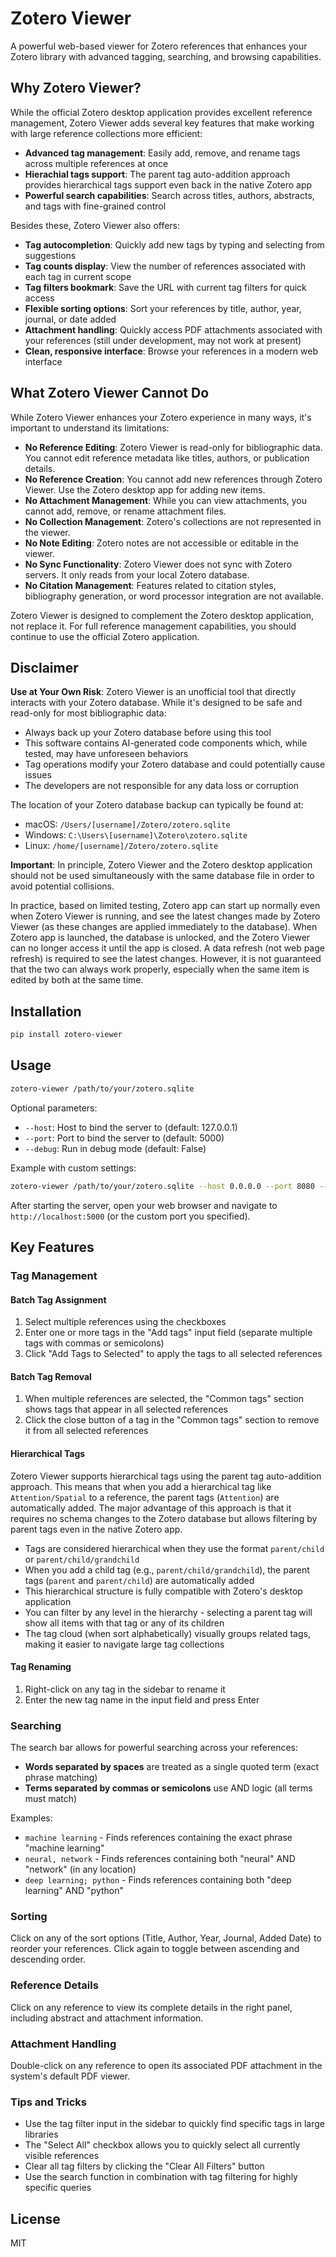 # Zotero Viewer

A powerful web-based viewer for Zotero references that enhances your Zotero library with advanced tagging, searching, and browsing capabilities.

## Why Zotero Viewer?

While the official Zotero desktop application provides excellent reference management, Zotero Viewer adds several key features that make working with large reference collections more efficient:

- **Advanced tag management**: Easily add, remove, and rename tags across multiple references at once
- **Hierachial tags support**: The parent tag auto-addition approach provides hierarchical tags support even back in the native Zotero app
- **Powerful search capabilities**: Search across titles, authors, abstracts, and tags with fine-grained control

Besides these, Zotero Viewer also offers:

- **Tag autocompletion**: Quickly add new tags by typing and selecting from suggestions
- **Tag counts display**: View the number of references associated with each tag in current scope
- **Tag filters bookmark**: Save the URL with current tag filters for quick access
- **Flexible sorting options**: Sort your references by title, author, year, journal, or date added
- **Attachment handling**: Quickly access PDF attachments associated with your references (still under development, may not work at present)
- **Clean, responsive interface**: Browse your references in a modern web interface

## What Zotero Viewer Cannot Do

While Zotero Viewer enhances your Zotero experience in many ways, it's important to understand its limitations:

- **No Reference Editing**: Zotero Viewer is read-only for bibliographic data. You cannot edit reference metadata like titles, authors, or publication details.
- **No Reference Creation**: You cannot add new references through Zotero Viewer. Use the Zotero desktop app for adding new items.
- **No Attachment Management**: While you can view attachments, you cannot add, remove, or rename attachment files.
- **No Collection Management**: Zotero's collections are not represented in the viewer.
- **No Note Editing**: Zotero notes are not accessible or editable in the viewer.
- **No Sync Functionality**: Zotero Viewer does not sync with Zotero servers. It only reads from your local Zotero database.
- **No Citation Management**: Features related to citation styles, bibliography generation, or word processor integration are not available.

Zotero Viewer is designed to complement the Zotero desktop application, not replace it. For full reference management capabilities, you should continue to use the official Zotero application.

## Disclaimer

**Use at Your Own Risk**: Zotero Viewer is an unofficial tool that directly interacts with your Zotero database. While it's designed to be safe and read-only for most bibliographic data:

- Always back up your Zotero database before using this tool
- This software contains AI-generated code components which, while tested, may have unforeseen behaviors
- Tag operations modify your Zotero database and could potentially cause issues
- The developers are not responsible for any data loss or corruption

The location of your Zotero database backup can typically be found at:
- macOS: `/Users/[username]/Zotero/zotero.sqlite`
- Windows: `C:\Users\[username]\Zotero\zotero.sqlite`
- Linux: `/home/[username]/Zotero/zotero.sqlite`

**Important**: In principle, Zotero Viewer and the Zotero desktop application should not be used simultaneously with the same database file in order to avoid potential collisions. 

In practice, based on limited testing, Zotero app can start up normally even when Zotero Viewer is running, and see the latest changes made by Zotero Viewer (as these changes are applied immediately to the database). When Zotero app is launched, the database is unlocked, and the Zotero Viewer can no longer access it until the app is closed. A data refresh (not web page refresh) is required to see the latest changes. However, it is not guaranteed that the two can always work properly, especially when the same item is edited by both at the same time.

## Installation

```bash
pip install zotero-viewer
```

## Usage

```bash
zotero-viewer /path/to/your/zotero.sqlite
```

Optional parameters:
- `--host`: Host to bind the server to (default: 127.0.0.1)
- `--port`: Port to bind the server to (default: 5000)
- `--debug`: Run in debug mode (default: False)

Example with custom settings:
```bash
zotero-viewer /path/to/your/zotero.sqlite --host 0.0.0.0 --port 8080 --debug
```

After starting the server, open your web browser and navigate to `http://localhost:5000` (or the custom port you specified).

## Key Features

### Tag Management

#### Batch Tag Assignment

1. Select multiple references using the checkboxes
2. Enter one or more tags in the "Add tags" input field (separate multiple tags with commas or semicolons)
3. Click "Add Tags to Selected" to apply the tags to all selected references

#### Batch Tag Removal

1. When multiple references are selected, the "Common tags" section shows tags that appear in all selected references
2. Click the close button of a tag in the "Common tags" section to remove it from all selected references

#### Hierarchical Tags

Zotero Viewer supports hierarchical tags using the parent tag auto-addition approach. This means that when you add a hierarchical tag like `Attention/Spatial` to a reference, the parent tags (`Attention`) are automatically added. The major advantage of this approach is that it requires no schema changes to the Zotero database but allows filtering by parent tags even in the native Zotero app.

- Tags are considered hierarchical when they use the format `parent/child` or `parent/child/grandchild`
- When you add a child tag (e.g., `parent/child/grandchild`), the parent tags (`parent` and `parent/child`) are automatically added
- This hierarchical structure is fully compatible with Zotero's desktop application
- You can filter by any level in the hierarchy - selecting a parent tag will show all items with that tag or any of its children
- The tag cloud (when sort alphabetically) visually groups related tags, making it easier to navigate large tag collections

#### Tag Renaming

1. Right-click on any tag in the sidebar to rename it
2. Enter the new tag name in the input field and press Enter

### Searching

The search bar allows for powerful searching across your references:

- **Words separated by spaces** are treated as a single quoted term (exact phrase matching)
- **Terms separated by commas or semicolons** use AND logic (all terms must match)

Examples:
- `machine learning` - Finds references containing the exact phrase "machine learning"
- `neural, network` - Finds references containing both "neural" AND "network" (in any location)
- `deep learning; python` - Finds references containing both "deep learning" AND "python"

### Sorting

Click on any of the sort options (Title, Author, Year, Journal, Added Date) to reorder your references. Click again to toggle between ascending and descending order.

### Reference Details

Click on any reference to view its complete details in the right panel, including abstract and attachment information.

### Attachment Handling

Double-click on any reference to open its associated PDF attachment in the system's default PDF viewer.

### Tips and Tricks

- Use the tag filter input in the sidebar to quickly find specific tags in large libraries
- The "Select All" checkbox allows you to quickly select all currently visible references
- Clear all tag filters by clicking the "Clear All Filters" button
- Use the search function in combination with tag filtering for highly specific queries

## License

MIT